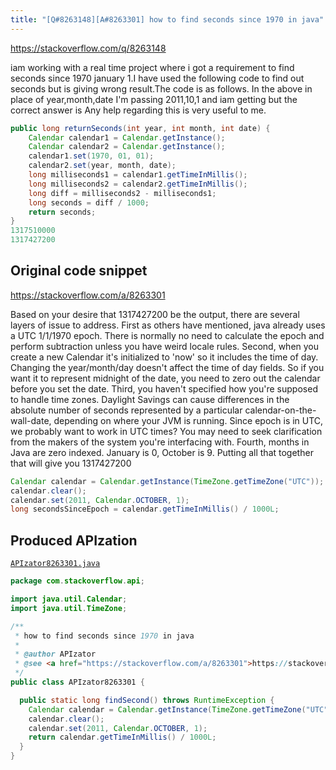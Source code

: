 ```yaml
---
title: "[Q#8263148][A#8263301] how to find seconds since 1970 in java"
---
```


https://stackoverflow.com/q/8263148

iam working with a real time project where i got a requirement to find seconds since 1970 january 1.I have used the following code to find out seconds but is giving wrong result.The code is as follows.
In the above in place of year,month,date I'm passing 2011,10,1 and iam getting
but the correct answer is
Any help regarding this is very useful to me.


```java
public long returnSeconds(int year, int month, int date) {
    Calendar calendar1 = Calendar.getInstance();
    Calendar calendar2 = Calendar.getInstance();
    calendar1.set(1970, 01, 01);
    calendar2.set(year, month, date);
    long milliseconds1 = calendar1.getTimeInMillis();
    long milliseconds2 = calendar2.getTimeInMillis();
    long diff = milliseconds2 - milliseconds1;
    long seconds = diff / 1000;
    return seconds;
}
1317510000
1317427200
```


## Original code snippet

https://stackoverflow.com/a/8263301

Based on your desire that 1317427200 be the output, there are several layers of issue to address.
First as others have mentioned, java already uses a UTC 1/1/1970 epoch.  There is normally no need to calculate the epoch and perform subtraction unless you have weird locale rules.
Second, when you create a new Calendar it's initialized to 'now' so it includes the time of day.  Changing the year/month/day doesn't affect the time of day fields.  So if you want it to represent midnight of the date, you need to zero out the calendar before you set the date.
Third, you haven't specified how you're supposed to handle time zones.  Daylight Savings can cause differences in the absolute number of seconds represented by a particular calendar-on-the-wall-date, depending on where your JVM is running.  Since epoch is in UTC, we probably want to work in UTC times?  You may need to seek clarification from the makers of the system you're interfacing with.
Fourth, months in Java are zero indexed.  January is 0, October is 9.
Putting all that together
that will give you 1317427200

```java
Calendar calendar = Calendar.getInstance(TimeZone.getTimeZone("UTC"));
calendar.clear();
calendar.set(2011, Calendar.OCTOBER, 1);
long secondsSinceEpoch = calendar.getTimeInMillis() / 1000L;
```

## Produced APIzation

[`APIzator8263301.java`](/data/search/java/APIzator8263301.java)

```java
package com.stackoverflow.api;

import java.util.Calendar;
import java.util.TimeZone;

/**
 * how to find seconds since 1970 in java
 *
 * @author APIzator
 * @see <a href="https://stackoverflow.com/a/8263301">https://stackoverflow.com/a/8263301</a>
 */
public class APIzator8263301 {

  public static long findSecond() throws RuntimeException {
    Calendar calendar = Calendar.getInstance(TimeZone.getTimeZone("UTC"));
    calendar.clear();
    calendar.set(2011, Calendar.OCTOBER, 1);
    return calendar.getTimeInMillis() / 1000L;
  }
}
```